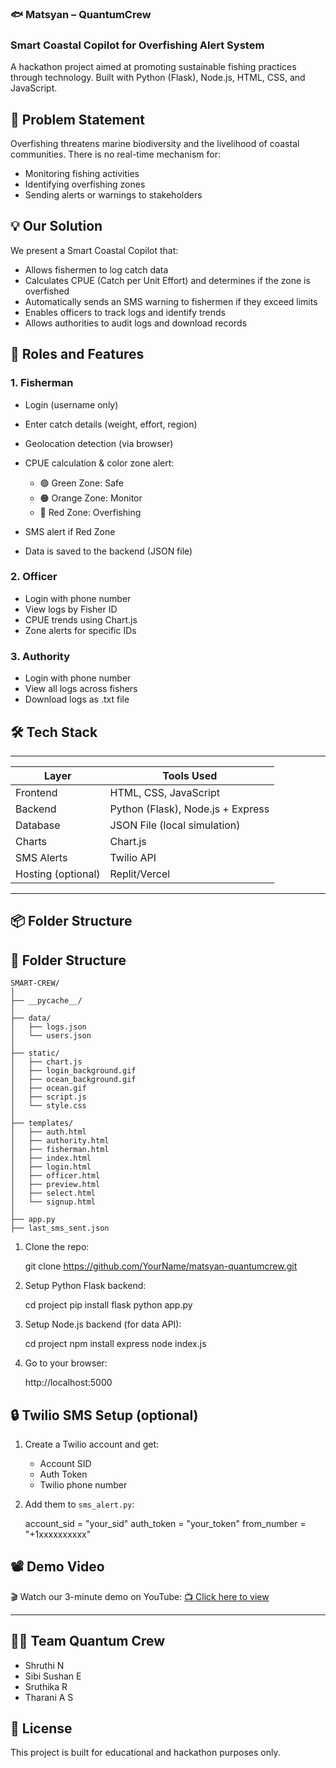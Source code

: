 ### 🐟 Matsyan – QuantumCrew

### Smart Coastal Copilot for Overfishing Alert System

A hackathon project aimed at promoting sustainable fishing practices through technology. Built with Python (Flask), Node.js, HTML, CSS, and JavaScript.

## 🚀 Problem Statement

Overfishing threatens marine biodiversity and the livelihood of coastal communities. There is no real-time mechanism for:

* Monitoring fishing activities
* Identifying overfishing zones
* Sending alerts or warnings to stakeholders

## 💡 Our Solution

We present a Smart Coastal Copilot that:

* Allows fishermen to log catch data
* Calculates CPUE (Catch per Unit Effort) and determines if the zone is overfished
* Automatically sends an SMS warning to fishermen if they exceed limits
* Enables officers to track logs and identify trends
* Allows authorities to audit logs and download records

## 👥 Roles and Features

### 1. Fisherman

* Login (username only)
* Enter catch details (weight, effort, region)
* Geolocation detection (via browser)
* CPUE calculation & color zone alert:

  * 🟢 Green Zone: Safe
  * 🟠 Orange Zone: Monitor
  * 🔴 Red Zone: Overfishing
* SMS alert if Red Zone
* Data is saved to the backend (JSON file)

### 2. Officer

* Login with phone number
* View logs by Fisher ID
* CPUE trends using Chart.js
* Zone alerts for specific IDs

### 3. Authority

* Login with phone number
* View all logs across fishers
* Download logs as .txt file


## 🛠️ Tech Stack
 _ _ _ _ _ _ _ _ _ _ _ _ _ _ _ _ _ _ _ _ _ _ _ _ _ _ _ _ 
| Layer              | Tools Used                        |
| ------------------ | --------------------------------- |
| Frontend           | HTML, CSS, JavaScript             |
| Backend            | Python (Flask), Node.js + Express |
| Database           | JSON File (local simulation)      |
| Charts             | Chart.js                          |
| SMS Alerts         | Twilio API                        |
| Hosting (optional) | Replit/Vercel                     |
 _ _ _ _ _ _ _ _ _ _ _ _ _ _ _ _ _ _ _ _ _ _ _ _ _ _ _ _ 


## 📦 Folder Structure

## 📁 Folder Structure

```
SMART-CREW/
│
├── __pycache__/
│
├── data/
│   ├── logs.json
│   └── users.json
│
├── static/
│   ├── chart.js
│   ├── login_background.gif
│   ├── ocean_background.gif
│   ├── ocean.gif
│   ├── script.js
│   └── style.css
│
├── templates/
│   ├── auth.html
│   ├── authority.html
│   ├── fisherman.html
│   ├── index.html
│   ├── login.html
│   ├── officer.html
│   ├── preview.html
│   ├── select.html
│   └── signup.html
│
├── app.py
├── last_sms_sent.json
```


1. Clone the repo:

   git clone https://github.com/YourName/matsyan-quantumcrew.git
   
2. Setup Python Flask backend:

   cd project
   pip install flask
   python app.py

3. Setup Node.js backend (for data API):

   cd project
   npm install express
   node index.js

4. Go to your browser:

   http://localhost:5000

## 🔒 Twilio SMS Setup (optional)

1. Create a Twilio account and get:

   * Account SID
   * Auth Token
   * Twilio phone number

2. Add them to `sms_alert.py`:

   account_sid = "your_sid"
   auth_token = "your_token"
   from_number = "+1xxxxxxxxxx"

## 📽️ Demo Video

🎬 Watch our 3-minute demo on YouTube:
[📺 Click here to view](https://youtube.com/your-demo-link)

---

## 👨‍💻 Team Quantum Crew

* Shruthi N
* Sibi Sushan E
* Sruthika R
* Tharani A S

## 📄 License

This project is built for educational and hackathon purposes only.
